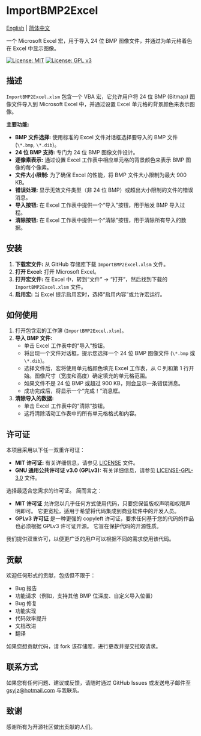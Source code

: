 #   ImportBMP2Excel

[English](README.md#english) | [简体中文](README.md#chinese)

一个 Microsoft Excel 宏，用于导入 24 位 BMP 图像文件，并通过为单元格着色在 Excel 中显示图像。

[![License: MIT](https://img.shields.io/badge/License-MIT-yellow.svg)](https://opensource.org/licenses/MIT)
[![License: GPL v3](https://img.shields.io/badge/License-GPLv3-blue.svg)](https://www.gnu.org/licenses/gpl-3.0)

##   描述

`ImportBMP2Excel.xlsm` 包含一个 VBA 宏，它允许用户将 24 位 BMP (Bitmap) 图像文件导入到 Microsoft Excel 中，并通过设置 Excel 单元格的背景颜色来表示图像。

**主要功能:**

* **BMP 文件选择:** 使用标准的 Excel 文件对话框选择要导入的 BMP 文件 (`\*.bmp`, `\*.dib`)。
* **24 位 BMP 支持:** 专门为 24 位 BMP 图像文件设计。
* **逐像素表示:** 通过设置 Excel 工作表中相应单元格的背景颜色来表示 BMP 图像的每个像素。
* **文件大小限制:** 为了确保 Excel 的性能，将 BMP 文件大小限制为最大 900 KB。
* **错误处理:** 显示无效文件类型（非 24 位 BMP）或超出大小限制的文件的错误消息。
* **导入按钮:** 在 Excel 工作表中提供一个“导入”按钮，用于触发 BMP 导入过程。
* **清除按钮:** 在 Excel 工作表中提供一个“清除”按钮，用于清除所有导入的数据。

##   安装

1.  **下载宏文件:** 从 GitHub 存储库下载 `ImportBMP2Excel.xlsm` 文件。
2.  **打开 Excel:** 打开 Microsoft Excel。
3.  **打开宏文件:** 在 Excel 中，转到“文件” -> “打开”，然后找到下载的 `ImportBMP2Excel.xlsm` 文件。
4.  **启用宏:** 当 Excel 提示启用宏时，选择“启用内容”或允许宏运行。

##   如何使用

1.  打开包含宏的工作簿 (`ImportBMP2Excel.xlsm`)。
2.  **导入 BMP 文件:**
    * 单击 Excel 工作表中的“导入”按钮。
    * 将出现一个文件对话框，提示您选择一个 24 位 BMP 图像文件 (`\*.bmp` 或 `\*.dib`)。
    * 选择文件后，宏将使用单元格颜色填充 Excel 工作表，从 C 列和第 1 行开始。图像尺寸（宽度和高度）确定填充的单元格范围。
    * 如果文件不是 24 位 BMP 或超过 900 KB，则会显示一条错误消息。
    * 成功完成后，将显示一个“完成！”消息框。
3.  **清除导入的数据:**
    * 单击 Excel 工作表中的“清除”按钮。
    * 这将清除活动工作表中的所有单元格格式和内容。

##   许可证

本项目采用以下任一双重许可证：

* **MIT 许可证:** 有关详细信息，请参见 [LICENSE](LICENSE) 文件。
* **GNU 通用公共许可证 v3.0 (GPLv3):** 有关详细信息，请参见 [LICENSE-GPL-3.0](LICENSE-GPL-3.0) 文件。

选择最适合您需求的许可证。 简而言之：

* **MIT 许可证** 允许您以几乎任何方式使用代码，只要您保留版权声明和权限声明即可。 它更宽松，适用于希望将代码集成到商业软件中的开发人员。
* **GPLv3 许可证** 是一种更强的 copyleft 许可证，要求任何基于您的代码的作品也必须根据 GPLv3 许可证开源。 它旨在保护代码的开源性质。

我们提供双重许可，以便更广泛的用户可以根据不同的需求使用该代码。

##   贡献

欢迎任何形式的贡献，包括但不限于：

* Bug 报告
* 功能请求（例如，支持其他 BMP 位深度、自定义导入位置）
* Bug 修复
* 功能实现
* 代码效率提升
* 文档改进
* 翻译

如果您想贡献代码，请 fork 该存储库，进行更改并提交拉取请求。

##   联系方式

如果您有任何问题、建议或反馈，请随时通过 GitHub Issues 或发送电子邮件至 gsyjz@hotmail.com 与我联系。

##   致谢

感谢所有为开源社区做出贡献的人们。
